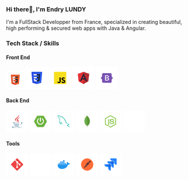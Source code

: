 ### Hi there👋, I'm Endry LUNDY
I'm a FullStack Developper from France, specialized in creating beautiful, high performing & secured web apps with Java & Angular.


### Tech Stack / Skills
#### Front End
<p>  
  <img src="/stack-logos/html.svg" alt="HTML" width="50" height="50" margin="0" padding="0"/>
  <img src="/stack-logos/css.svg" alt="CSS" width="60" height="60" margin="0" padding="0"/> 
  <img src="/stack-logos/javascript.svg" alt="Javascript" width="60" height="60" margin="0" padding="0"/> 
  <img src="/stack-logos/angular.svg" alt="Angular" width="60" height="60" margin="0" padding="0"/> 
  <img src="/stack-logos/bootstrap.svg" alt="Bootstrap" width="60" height="60" margin="0" padding="0"/> 
</p>

#### Back End

<p align="left">  
  <img src="/stack-logos/java.svg" alt="Java" width="60" height="60" margin="0" padding="0"/> 
  <img src="/stack-logos/springboot.svg" alt="Spring Boot" width="60" height="60" margin="0" padding="0"/> 
  <img src="/stack-logos/mysql.svg" alt="MySQL" width="60" height="60" margin="0" padding="0"/> 
  <img src="/stack-logos/mongodb.svg" alt="MongoDB" width="60" height="60" margin="0" padding="0"/> 
  <img src="/stack-logos/nodejs.svg" alt="Nodejs" width="60" height="60" margin="0" padding="0"/> 
  <img src="/stack-logos/express.svg" alt="Express" width="60" height="60" margin="0" padding="0"/> 
</p>

#### Tools

<p align="left">  
  <img src="/stack-logos/git.svg" alt="Git" width="60" height="60" margin="0" padding="0"/> 
  <img src="/stack-logos/github.svg" alt="Github" width="60" height="60" margin="0" padding="0"/> 
  <img src="/stack-logos/docker.svg" alt="Docker" width="60" height="60" margin="0" padding="0"/> 
  <img src="/stack-logos/postman.svg" alt="Postman" width="60" height="60" margin="0" padding="0"/> 
  <img src="/stack-logos/jira.svg" alt="Jira" width="60" height="60" margin="0" padding="0"/> 
</p>



